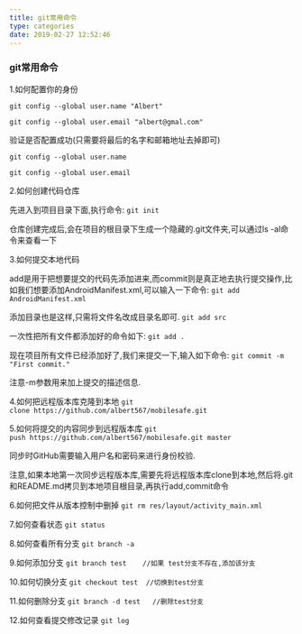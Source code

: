 ```yaml
---
title: git常用命令
type: categories
date: 2019-02-27 12:52:46
---
```

### git常用命令
1.如何配置你的身份
```
git config --global user.name "Albert"

git config --global user.email "albert@gmal.com"
```
验证是否配置成功(只需要将最后的名字和邮箱地址去掉即可)
```
git config --global user.name

git config --global user.email
```
2.如何创建代码仓库

先进入到项目目录下面,执行命令:
`git init`

仓库创建完成后,会在项目的根目录下生成一个隐藏的.git文件夹,可以通过ls -al命令来查看一下

3.如何提交本地代码

add是用于把想要提交的代码先添加进来,而commit则是真正地去执行提交操作,比如我们想要添加AndroidManifest.xml,可以输入一下命令:
`git add AndroidManifest.xml`

添加目录也是这样,只需将文件名改成目录名即可.
`git add src`

一次性把所有文件都添加好的命令如下:
`git add .`

现在项目所有文件已经添加好了,我们来提交一下,输入如下命令:
`git commit -m "First commit."`

注意-m参数用来加上提交的描述信息.

4.如何把远程版本库克隆到本地
`git clone https://github.com/albert567/mobilesafe.git`

5.如何将提交的内容同步到远程版本库
`git push https://github.com/albert567/mobilesafe.git master`

同步时GitHub需要输入用户名和密码来进行身份校验.

注意,如果本地第一次同步远程版本库,需要先将远程版本库clone到本地,然后将.git和README.md拷贝到本地项目根目录,再执行add,commit命令

6.如何把文件从版本控制中删掉
`git rm res/layout/activity_main.xml`

7.如何查看状态
`git status`

8.如何查看所有分支
`git branch -a`

9.如何添加分支
`git branch test    //如果 test分支不存在,添加该分支`

10.如何切换分支
`git checkout test  //切换到test分支`

11.如何删除分支
`git branch -d test   //删除test分支`

12.如何查看提交修改记录
`git log`